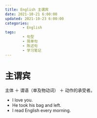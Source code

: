 ```yaml
---
title: English 主谓宾
date: 2021-10-21 6:00:00
updated: 2021-10-23 6:00:00
categories:
        - English
tags:
        - 句型
        - 简单句
        - 陈述句
        - 学习笔记
---
```


# 主谓宾

主体 ＋ 谓语（单及物动词） ＋ 动作的承受者。

- I love you.
- He took his bag and left.
- I read English every morning.
